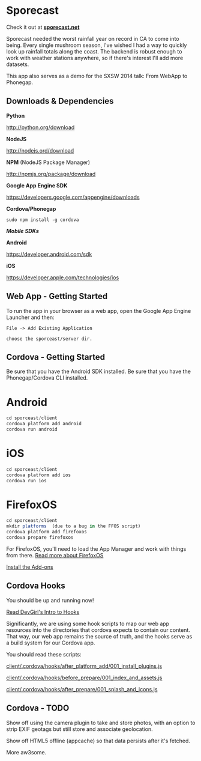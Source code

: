 Sporecast
================

Check it out at **<a href="http://www.sporecast.net/" target="_blank">sporecast.net</a>**

Sporecast needed the worst rainfall year on record in CA to come into being.
Every single mushroom season, I've wished I had a way to quickly look up
rainfall totals along the coast. The backend is robust enough to work with
weather stations anywhere, so if there's interest I'll add more datasets.

This app also serves as a demo for the SXSW 2014 talk: From WebApp to Phonegap.


Downloads & Dependencies
------------------------

**Python**

<http://python.org/download>


**NodeJS**

<http://nodejs.ord/download>


**NPM** (NodeJS Package Manager)

<http://npmjs.org/package/download>


**Google App Engine SDK**

<https://developers.google.com/appengine/downloads‎>


**Cordova/Phonegap**
```
sudo npm install -g cordova
```

***Mobile SDKs***

**Android**

<https://developer.android.com/sdk>

**iOS**

<https://developer.apple.com/technologies/ios>


Web App - Getting Started
--------------------------

To run the app in your browser as a web app, open the Google App Engine Launcher
and then:

```
File -> Add Existing Application

choose the sporceast/server dir.
```


Cordova - Getting Started
------------------------------------

Be sure that you have the Android SDK installed.
Be sure that you have the Phonegap/Cordova CLI installed.

Android
=======
```js
cd sporceast/client
cordova platform add android
cordova run android
```

iOS
=======
```js
cd sporceast/client
cordova platform add ios
cordova run ios
```

FirefoxOS
=======
```js
cd sporceast/client
mkdir platforms  (due to a bug in the FFOS script)
cordova platform add firefoxos
cordova prepare firefoxos
```

For FirefoxOS, you'll need to load the App Manager and work with things from
there.
[Read more about FirefoxOS](https://hacks.mozilla.org/2014/02/building-cordova-apps-for-firefox-os/)

[Install the Add-ons](https://ftp.mozilla.org/pub/mozilla.org/labs/fxos-simulator/)



Cordova Hooks
-------------

You should be up and running now!

[Read DevGirl's Intro to Hooks](http://devgirl.org/2013/11/12/three-hooks-your-cordovaphonegap-project-needs)

Significantly, we are using some hook scripts to map our web app resources
into the directories that cordova expects to contain our content. That way,
our web app remains the source of truth, and the hooks serve as a build system
for our Cordova app.

You should read these scripts:

[client/.cordova/hooks/after_platform_add/001_install_plugins.js](client/.cordova/hooks/after_platform_add/001_install_plugins.js)

[client/.cordova/hooks/before_prepare/001_index_and_assets.js](client/.cordova/hooks/before_prepare/001_index_and_assets.js)

[client/.cordova/hooks/after_prepare/001_splash_and_icons.js](client/.cordova/hooks/after_prepare/001_splash_and_icons.js)



Cordova - TODO
------------------------------------

Show off using the camera plugin to take and store photos, with an option to
strip EXIF geotags but still store and associate geolocation.

Show off HTML5 offline (appcache) so that data persists after it's fetched.

More aw3some.
